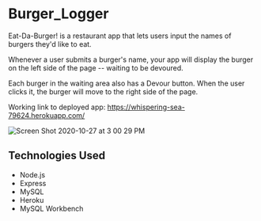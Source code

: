 # Burger_Logger

Eat-Da-Burger! is a restaurant app that lets users input the names of burgers they'd like to eat.

Whenever a user submits a burger's name, your app will display the burger on the left side of the page -- waiting to be devoured.

Each burger in the waiting area also has a Devour button. When the user clicks it, the burger will move to the right side of the page.

Working link to deployed app: https://whispering-sea-79624.herokuapp.com/

![Screen Shot 2020-10-27 at 3 00 29 PM](https://user-images.githubusercontent.com/66890142/97366804-3121e300-1865-11eb-8d19-4d82a1ee8f95.png)

## Technologies Used
* Node.js
* Express
* MySQL
* Heroku
* MySQL Workbench

